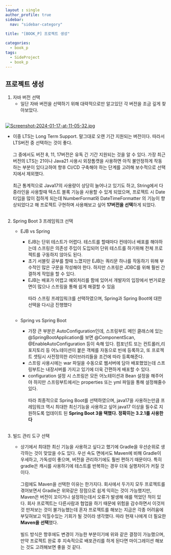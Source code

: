 ```yaml
---
layout : single
author_profile: true
sidebar: 
  nav: "sidebar-category"
  
title: "[BOOK_P] 프로젝트 생성"

categories:
  - book_p
tags:
  - SideProject
  - book_p
---
```


## 프로젝트 생성
1. 자바 버전 선택<br>
	- 일단 자바 버전을 선택하기 위해 대략적으로만 알고있던 각 버전을 조금 깊게 찾아보았다. <br><br>

[![Screenshot-2024-01-17-at-11-05-32.jpg](https://i.postimg.cc/VvjGnpvW/Screenshot-2024-01-17-at-11-05-32.jpg)](https://postimg.cc/hQt1qC9X)

- 이중 LTS는 Long Term Support. 말그대로 오랜 기간 지원되는 버전이다. 따라서 LTS버전 중 선택하는 것이 좋다.<br><br>그 중에서도 버전 8, 11, 17버전은 유독 긴 기간 지원되는 것을 알 수 있다. 가장 최근 버전의 LTS는 21이나 Java21 사용시 외장톰캣을 사용하면 아직 불안정하게 작동하는 부분이 있다고하여 향후 CI/CD 구축해야 하는 단계를 고려해 보수적으로 선택지에서 제외했다.<br><br> 최근 통계적으로 Java17의 사용량이 상당히 늘어나고 있기도 하고, String에서 다중라인을 사용할때 텍스트 블록 기능을 사용할 수 있게 되었으며, 프로젝트 시 Date 타입을 많이 접하게 되는데 NumberFormat와 DateTimeFormatter  의 기능이 향상되었다고 해 프로젝트 구현하며 사용해보고 싶어 **17버전을 선택**하게 되었다.<br><br>

2. Spring Boot 3 프레임워크 선택
	- EJB vs Spring<br>
		- EJB는 단위 테스트가 어렵다. 테스트를 할때마다 컨테이너 배포를 해야하는데 스프링은 의존성 주입이 도입되어 단위 테스트를 하기위해 전체 프로젝트를 구동하지 않아도 된다.<br>
		- 초기 서블릿 공부를 할때 느꼈지만  EJB는 쿼리문 하나를 작동하기 위해 부수적인 많은 구문을 작성해야 한다. 하지만 스프링은 JDBC를 위해 훨씬 간결하게 작업을 할 수 있다.<br>
		- EJB는 배포가 어렵고 예외처리를 함에 있어서 개발자의 입장에서 번거로운 면이 많으나 스프링을 통해 쉽게 해결할 수 있음<br><br>따라 스프링 프레임워크를 선택하였으며, Spring과 Spring Boot에 대한 선택을 다시금 진행했다<br><br>
	
	- Spring vs Spring Boot<br>
		- 가장 큰 부분은 AutoConfiguration인데, 스프링부트 메인 클래스에 있는 @SpringBootApplication를 보면 @ComponentScan, @EnableAutoConfiguration 등이 속해 있다. 컴포넌트 또는 컨트롤러,리포지토리 등 어노테이션이 붙은 객체를 자동으로 빈에 등록하고, 또 프로젝트 셋팅시 사전정의한 라이브러리들을 조건에 따라 등록해준다.<br>
		- 스프링 사용시에는 war 파일을 수동으로 웹서버에 담아 배포했었는데 스프링부트는 내장서버를 가지고 있기에 더욱 간편하게 배포할 수 있다.<br>
		- configuration 설정 시 스프링은 모든 어노테이션과 Bean 설정을 해주어야 하지만 스프링부트에서는 properties 또는 yml 파일을 통해 설정해줄수 있다.<br><br>따라 최종적으로 Spring Boot를 선택하였으며, java17을 사용하는만큼 프레임워크 역시 최대한 최신기능을 사용하고 싶어 java17 이상을 필수로 지원하도록 업데이트 된  **Spring Boot 3을 택했다. 정확히는 3.2.1를 사용한다**<br><br>
	
3. 빌드 관리 도구 선택<br>
	- 상기에서 최대한 최신 기능을 사용하고 싶다고 했기에 Gradle을 우선순위로 생각하는 것이 맞았을 수도 있다. 우선 속도 면에서도 Maven에 비해 Gradle이 우세하고, 가독성이 좋으며, 버전을 관리하기에도 훨씬 편하기 때문이다. 특히 gradle은 캐시를 사용하기에 테스트를 반복하는 경우 더욱 실행차이가 커질 것이다. <br><br> 그럼에도 Maven을 선택한 이유는 한가지다. 회사에서 두가지 모두 프로젝트를 겪어보면서 Gradle은 위와같은 장점으로 쉽게 익히는 것이 가능했지만, Maven은 버전이 꼬이거나 설정하는데서 오류가 발생해 애를 먹었던 적이 있다. 회사 프로젝트는 다른사람과 협업을 하기 때문에 위험을 감수하면서 이것저것 만져보는 것이 불가능했는데 혼자 프로젝트를 해보는 지금은 각종 어려움에 부딪혀보고 익힐수있는 기회가 될 것이라 생각했다. 따라 현재 나에게 더 필요한 **Maven을 선택**했다.<br><br> 빌드 방식은 향후에도 변경이 가능한 부분이기에 위와 같은 결정이 가능했으며, 만약 프로젝트 완료 후 지속적으로 배포관리를 하게 된다면 마이그레이션 해보는 것도 고려해보면 좋을 것 같다. 

